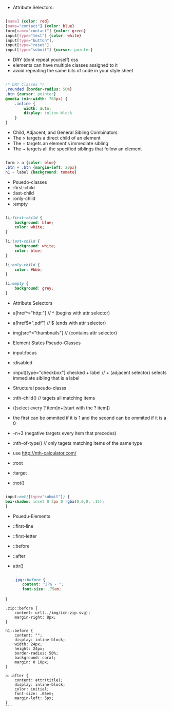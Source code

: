 - Attribute Selectors:

```css

[name] {color: red}
[name="contact"] {color: blue}
form[name="contact"] {color: green}
input[type="text"] {color: white}
input[type="button"],
input[type="reset"],
input[type="submit"] {cursor: pointer}
```
- DRY (dont repeat yourself) css
 - elements can have multiple classes assigned to it
  - avoid repeating the same bits of code in your style sheet

```css

/* DRY Classes */
.rounded {border-radius: 50%}
.btn {cursor: pointer}
@media (min-width: 760px) {
	.inline {
		width: auto;
		display: inline-block
	}
}
```

- Child, Adjacent, and General Sibling Combinators
 - The > targets a direct child of an element
 - The + targets an element's immediate sibling
 - The ~ targets all the specified siblings that follow an element
 
```css

form > a {color: blue}
.btn + .btn {margin-left: 20px}
h1 ~ label {background: tomato}
```

- Psuedo-classes
 - :first-child
 - :last-child
 - :only-child
 - :empty
 
```css

li:first-child {
	background: blue;
	color: white;
}

li:last-child {
	background: white;
	color: blue;
}

li:only-child {
	color: #bbb;
}

li:empty {
	background: grey;
}
```

- Attribute Selectors
 - a[href^="http:"] // ^ (begins with attr selector)
 - a[href$=".pdf"] // $ (ends with attr selector)
 - img[src*="thumbnails"] //  (contains attr selector)

- Element States Pseudo-Classes
 - input:focus
 - :disabled
 - :input[type="checkbox"]:checked + label // + (adjacent selector) selects immediate sibling that is a label

- Structural pseudo-classs
 - :nth-child() // tagets all matching items
 - ([select every ? item]n+[start with the ? item])
 - the first can be ommited if it is 1 and the second can be ommited if it is a 0
 - -n+3 (negative targets every item that precedes)
 - :nth-of-type() // only tagets matching items of the same type
 - use http://nth-calculator.com/
 - :root
 - :target
 - :not()
 
 ```css
 
 input:not([type="submit"]) {
 box-shadow: inset 0 2px 0 rgba(0,0,0, .15);
 }
 ```
 
 - Psuedu-Elements
  - ::first-line
  - ::first-letter
  - ::before
  - ::after
  - attr()
	
	```css
	
	.jpg::before {
		content: "JPG - ";
		font-size: .75em;
  }
	
	.zip::before {
		content: url(../img/icn-zip.svg);
		margin-right: 8px;
	}
	
	h1::before {
		content: "";
		display: inline-block;
		width: 24px;
		height: 24px;
		border-radius: 50%;
		background: coral;
		margin: 0 10px;
	}
	
	a::after {
		content: attr(title);
		display: inline-block;
		color: initial;
		font-size: .65em;
		margin-left: 5px;
	}
	```
